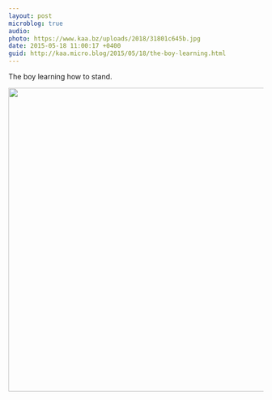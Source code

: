 ```yaml
---
layout: post
microblog: true
audio: 
photo: https://www.kaa.bz/uploads/2018/31801c645b.jpg
date: 2015-05-18 11:00:17 +0400
guid: http://kaa.micro.blog/2015/05/18/the-boy-learning.html
---
```

The boy learning how to stand.

<img src="https://www.kaa.bz/uploads/2018/31801c645b.jpg" width="600" height="600" />
